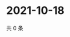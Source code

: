 # 2021-10-18

共 0 条

<!-- BEGIN WEIBO -->
<!-- 最后更新时间 Mon Oct 18 2021 08:31:18 GMT+0800 (China Standard Time) -->

<!-- END WEIBO -->
